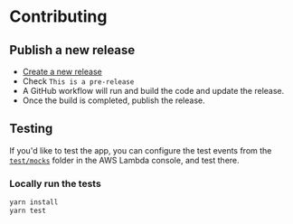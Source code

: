# Contributing

## Publish a new release

- [Create a new release](https://github.com/agendrix/slack-notifier/releases/new)
- Check `This is a pre-release`
- A GitHub workflow will run and build the code and update the release.
- Once the build is completed, publish the release.

## Testing

If you'd like to test the app, you can configure the test events from the [`test/mocks`](test/mocks) folder in the AWS Lambda console, and test there.

### Locally run the tests

```bash
yarn install
yarn test
```
